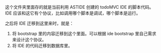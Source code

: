 这个文件夹里面存的就是当前利用 ASTIDE 创建的 todoMVC IDE 的脚本代码。
IDE 应该和这它有个协议，比如调用哪个脚本是调试，哪个脚本是运行。

之后将 IDE 迁移到这里来时，就是：
1. 将 bootstrap 里的内容迁移到这个里面。可以根据 ide bootstrap 里自己需求来设计这个协议。
2. 将 IDE 的代码迁移到数据库里。 